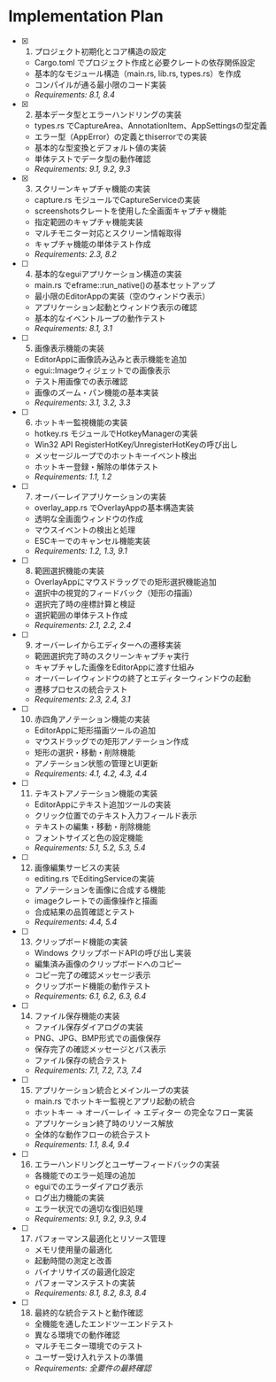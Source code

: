 # Implementation Plan

- [x] 1. プロジェクト初期化とコア構造の設定





  - Cargo.toml でプロジェクト作成と必要クレートの依存関係設定
  - 基本的なモジュール構造（main.rs, lib.rs, types.rs）を作成
  - コンパイルが通る最小限のコード実装
  - _Requirements: 8.1, 8.4_

- [x] 2. 基本データ型とエラーハンドリングの実装





  - types.rs でCaptureArea、AnnotationItem、AppSettingsの型定義
  - エラー型（AppError）の定義とthiserrorでの実装
  - 基本的な型変換とデフォルト値の実装
  - 単体テストでデータ型の動作確認
  - _Requirements: 9.1, 9.2, 9.3_

- [x] 3. スクリーンキャプチャ機能の実装





  - capture.rs モジュールでCaptureServiceの実装
  - screenshotsクレートを使用した全画面キャプチャ機能
  - 指定範囲のキャプチャ機能実装
  - マルチモニター対応とスクリーン情報取得
  - キャプチャ機能の単体テスト作成
  - _Requirements: 2.3, 8.2_

- [ ] 4. 基本的なeguiアプリケーション構造の実装
  - main.rs でeframe::run_native()の基本セットアップ
  - 最小限のEditorAppの実装（空のウィンドウ表示）
  - アプリケーション起動とウィンドウ表示の確認
  - 基本的なイベントループの動作テスト
  - _Requirements: 8.1, 3.1_

- [ ] 5. 画像表示機能の実装
  - EditorAppに画像読み込みと表示機能を追加
  - egui::Imageウィジェットでの画像表示
  - テスト用画像での表示確認
  - 画像のズーム・パン機能の基本実装
  - _Requirements: 3.1, 3.2, 3.3_

- [ ] 6. ホットキー監視機能の実装
  - hotkey.rs モジュールでHotkeyManagerの実装
  - Win32 API RegisterHotKey/UnregisterHotKeyの呼び出し
  - メッセージループでのホットキーイベント検出
  - ホットキー登録・解除の単体テスト
  - _Requirements: 1.1, 1.2_

- [ ] 7. オーバーレイアプリケーションの実装
  - overlay_app.rs でOverlayAppの基本構造実装
  - 透明な全画面ウィンドウの作成
  - マウスイベントの検出と処理
  - ESCキーでのキャンセル機能実装
  - _Requirements: 1.2, 1.3, 9.1_

- [ ] 8. 範囲選択機能の実装
  - OverlayAppにマウスドラッグでの矩形選択機能追加
  - 選択中の視覚的フィードバック（矩形の描画）
  - 選択完了時の座標計算と検証
  - 選択範囲の単体テスト作成
  - _Requirements: 2.1, 2.2, 2.4_

- [ ] 9. オーバーレイからエディターへの遷移実装
  - 範囲選択完了時のスクリーンキャプチャ実行
  - キャプチャした画像をEditorAppに渡す仕組み
  - オーバーレイウィンドウの終了とエディターウィンドウの起動
  - 遷移プロセスの統合テスト
  - _Requirements: 2.3, 2.4, 3.1_

- [ ] 10. 赤四角アノテーション機能の実装
  - EditorAppに矩形描画ツールの追加
  - マウスドラッグでの矩形アノテーション作成
  - 矩形の選択・移動・削除機能
  - アノテーション状態の管理とUI更新
  - _Requirements: 4.1, 4.2, 4.3, 4.4_

- [ ] 11. テキストアノテーション機能の実装
  - EditorAppにテキスト追加ツールの実装
  - クリック位置でのテキスト入力フィールド表示
  - テキストの編集・移動・削除機能
  - フォントサイズと色の設定機能
  - _Requirements: 5.1, 5.2, 5.3, 5.4_

- [ ] 12. 画像編集サービスの実装
  - editing.rs でEditingServiceの実装
  - アノテーションを画像に合成する機能
  - imageクレートでの画像操作と描画
  - 合成結果の品質確認とテスト
  - _Requirements: 4.4, 5.4_

- [ ] 13. クリップボード機能の実装
  - Windows クリップボードAPIの呼び出し実装
  - 編集済み画像のクリップボードへのコピー
  - コピー完了の確認メッセージ表示
  - クリップボード機能の動作テスト
  - _Requirements: 6.1, 6.2, 6.3, 6.4_

- [ ] 14. ファイル保存機能の実装
  - ファイル保存ダイアログの実装
  - PNG、JPG、BMP形式での画像保存
  - 保存完了の確認メッセージとパス表示
  - ファイル保存の統合テスト
  - _Requirements: 7.1, 7.2, 7.3, 7.4_

- [ ] 15. アプリケーション統合とメインループの実装
  - main.rs でホットキー監視とアプリ起動の統合
  - ホットキー → オーバーレイ → エディター の完全なフロー実装
  - アプリケーション終了時のリソース解放
  - 全体的な動作フローの統合テスト
  - _Requirements: 1.1, 8.4, 9.4_

- [ ] 16. エラーハンドリングとユーザーフィードバックの実装
  - 各機能でのエラー処理の追加
  - eguiでのエラーダイアログ表示
  - ログ出力機能の実装
  - エラー状況での適切な復旧処理
  - _Requirements: 9.1, 9.2, 9.3, 9.4_

- [ ] 17. パフォーマンス最適化とリソース管理
  - メモリ使用量の最適化
  - 起動時間の測定と改善
  - バイナリサイズの最適化設定
  - パフォーマンステストの実装
  - _Requirements: 8.1, 8.2, 8.3, 8.4_

- [ ] 18. 最終的な統合テストと動作確認
  - 全機能を通したエンドツーエンドテスト
  - 異なる環境での動作確認
  - マルチモニター環境でのテスト
  - ユーザー受け入れテストの準備
  - _Requirements: 全要件の最終確認_
